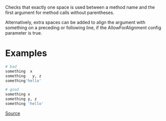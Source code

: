 
Checks that exactly one space is used between a method name and the
first argument for method calls without parentheses.

Alternatively, extra spaces can be added to align the argument with
something on a preceding or following line, if the AllowForAlignment
config parameter is true.

# Examples

```ruby
# bad
something  x
something   y, z
something'hello'

# good
something x
something y, z
something 'hello'
```

[Source](http://www.rubydoc.info/gems/rubocop/RuboCop/Cop/Layout/SpaceBeforeFirstArg)